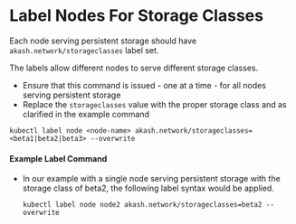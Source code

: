 # Label Nodes For Storage Classes

Each node serving persistent storage should have `akash.network/storageclasses` label set.&#x20;

The labels allow different nodes to serve different storage classes.

* Ensure that this command is issued - one at a time - for all nodes serving persistent storage
* Replace the `storageclasses` value with the proper storage class and as clarified in the example command

```
kubectl label node <node-name> akash.network/storageclasses=<beta1|beta2|beta3> --overwrite
```

#### Example Label Command

*   In our example with a single node serving persistent storage with the storage class of beta2, the following label syntax would be applied.

    ```
    kubectl label node node2 akash.network/storageclasses=beta2 --overwrite
    ```
